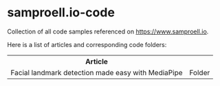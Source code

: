 # samproell.io-code
Collection of all code samples referenced on https://www.samproell.io.

Here is a list of articles and corresponding code folders:

<table>
  <th>Article</th>
  <th></th>
  <tr>
    <td> <a ref="https://www.samproell.io/posts/yarppg/yarppg-face-detection-with-mediapipe/">Facial landmark detection made easy with MediaPipe</a>
    </td>
    <td>
    <a ref="posts/yarppg/yarppg-face-detection-with-mediapipe/">Folder</a>
    </td>
  </tr>
</table>